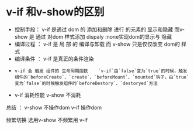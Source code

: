 # v-if 和v-show的区别

- 控制手段： v-if  是通过 dom 的 添加和删除 进行 的元素的 显示和隐藏  而v-show 是 通过 对dom 样式添加 dispaly :none实现dom的显示与 隐藏
- 编译过程 ： v-if  是 局    部 的 编译与卸载 而 v-show 只是仅仅改变 dom的 样式
- 编译条件 ： v-if   是真正的条件渲染   
-     v-if 会 触发 组件的 生命周期函数    `v-if`由`false`变为`true`的时候，触发组件的`beforeCreate`、`create`、`beforeMount`、`mounted`钩子，由`true`变为`false`的时候触发组件的`beforeDestory`、`destoryed`方法
-    v-if  消耗性能  v-show 不消耗



总结 ： v-show 不操作dom v-if 操作dom 

  频繁切换  选用v-show  不频繁用 v-if